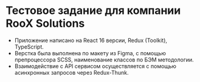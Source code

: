# Тестовое задание для компании RooX Solutions
* Приложение написано на React 16 версии, Redux (Toolkit), TypeScript.
* Верстка была выполнена по макету из Figma, с помощью препроцессора SCSS, наименование классов по БЭМ методологии.
* Взаимодействие с API сервисом осуществляется с помощью асинхронных запросов через Redux-Thunk.

